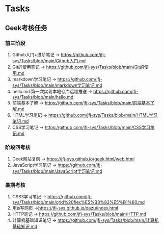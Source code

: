 # Tasks
## Geek考核任务
### 前三阶段
1. Github入门+进阶笔记 -> https://github.com/jfj-sys/Tasks/blob/main/Github入门.md
2. Git的使用笔记 -> https://github.com/jfj-sys/Tasks/blob/main/Git的使用.md
3. markdown学习笔记 -> https://github.com/jfj-sys/Tasks/blob/main/markdown学习笔记.md
4. hello.md:第一次实现本地仓库远程推送 -> https://github.com/jfj-sys/Tasks/blob/main/hello.md
5. 前端基本了解 -> https://github.com/jfj-sys/Tasks/blob/main/前端基本了解.md
6. HTML学习笔记 -> https://github.com/jfj-sys/Tasks/blob/main/HTML学习笔记.md
7. CSS学习笔记 -> https://github.com/jfj-sys/Tasks/blob/main/CSS学习笔记.md
### 阶段四考核
1. Geek网站复刻 -> https://jfj-sys.github.io/geek.html/web.html
2. JavaScript学习笔记 -> https://github.com/jfj-sys/Tasks/blob/main/JavaScript学习笔记.md
### 暑期考核
1. CSS3学习笔记 -> https://github.com/jfj-sys/Tasks/blob/main/grid%20flex%E5%B8%83%E5%B1%80.md
3. 用js写网页 ->https://jfj-sys.github.io/dazu/index.html
4. HTTP笔记 -> https://github.com/jfj-sys/Tasks/blob/main/HTTP.md
5. 计算机基础知识笔记 -> https://github.com/jfj-sys/Tasks/blob/main/计算机基础知识.md
   
